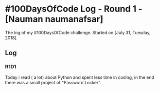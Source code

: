 # #100DaysOfCode Log - Round 1 - [Nauman naumanafsar]

The log of my #100DaysOfCode challenge. Started on [July 31, Tuesday, 2018].

## Log

### R1D1
Today i read ( a lot) about Python and spent less time in coding, in the end there was a small project of "Password Locker".
